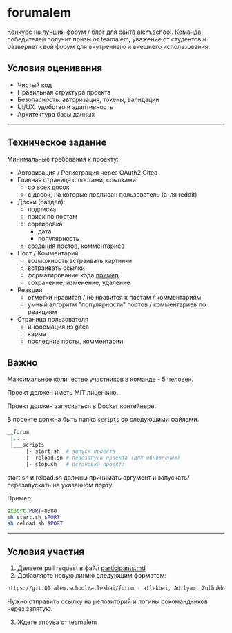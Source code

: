 # forumalem

Конкурс на лучший форум / блог для сайта [alem.school](https://alem.school). Команда победителей получит призы от teamalem, уважение от студентов и развернет свой форум для внутреннего и внешнего использования. 

## Условия оценивания

- Чистый код
- Правильная структура проекта
- Безопасность: авторизация, токены, валидации
- UI/UX: удобство и адаптивность
- Архитектура базы данных

___


## Техническое задание

Минимальные требования к проекту:
* Авторизация / Регистрация через OAuth2 Gitea
* Главная страница с постами, ссылками:
  * со всех досок
  * с досок, на которые подписан пользователь (а-ля reddit)
* Доски (раздел):
  * подписка
  * поиск по постам
  * сортировка
      * дата
      * популярность
  * создания постов, комментариев
* Пост / Комментарий
  * возможность встраивать картинки
  * встраивать ссылки
  * форматирование кода [пример](https://i.imgur.com/arsDIrr.png)
  * сохранение, изменение, удаление
* Реакции
  * отметки нравится / не нравится к постам / комментариям
  * умный алгоритм "популярности" постов / комментариев по реакциям
* Страница пользователя
  * информация из gitea
  * карма
  * последние посты, комментарии

## Важно

Максимальное количество участников в команде - 5 человек.

Проект должен иметь MIT лицензию.

Проект должен запускаться в Docker контейнере.

В проекте должна быть папка `scripts` со следующими файлами.
```sh
__forum
 |....
 |___scripts
      |- start.sh  # запуск проекта
      |- reload.sh # перезапуск проекта (для обновления)
      |- stop.sh   # остановка проекта
```

start.sh и reload.sh должны принимать аргумент и запускать/перезапускать на указанном порту.

Пример:
```sh
export PORT=8080
sh start.sh $PORT
sh reload.sh $PORT
```

___

## Условия участия

1. Делаете pull request в файл [participants.md](https://github.com/alem-01/forumalem/edit/master/participants.md)
2. Добавляете новую линию следующим форматом:
```sh
https://git.01.alem.school/atlekbai/forum - atlekbai, Adilyam, Zulbukharov, sakenism
```

Нужно отправить ссылку на репозиторий и логины сокомандников через запятую.

3. Ждете апрува от teamalem

